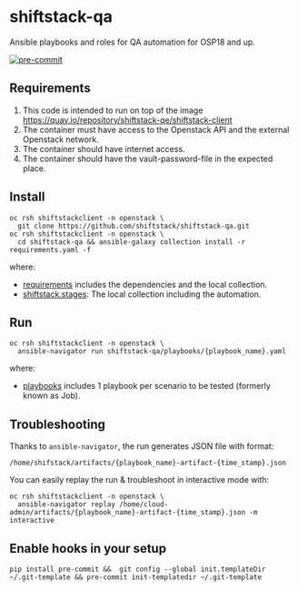 # shiftstack-qa
Ansible playbooks and roles for QA automation for OSP18 and up.

[![pre-commit](https://img.shields.io/badge/pre--commit-enabled-brightgreen?logo=pre-commit)](https://github.com/pre-commit/pre-commit)

## Requirements
1. This code is intended to run on top of the image https://quay.io/repository/shiftstack-qe/shiftstack-client
2. The container must have access to the Openstack API and the external Openstack network.
3. The container should have internet access.
4. The container should have the vault-password-file in the expected place.

## Install
```
oc rsh shiftstackclient -n openstack \
  git clone https://github.com/shiftstack/shiftstack-qa.git
oc rsh shiftstackclient -n openstack \
  cd shiftstack-qa && ansible-galaxy collection install -r requirements.yaml -f
```
where:
- [requirements](./requirements.yaml) includes the dependencies and the local collection.
- [shiftstack.stages](./collection/stages): The local collection including the automation.

## Run
```
oc rsh shiftstackclient -n openstack \
  ansible-navigator run shiftstack-qa/playbooks/{playbook_name}.yaml
```
where:
- [playbooks](./playbooks) includes 1 playbook per scenario to be tested (formerly known as Job).

## Troubleshooting
Thanks to ``ansible-navigator``, the run generates JSON file with format:
```
/home/shifstack/artifacts/{playbook_name}-artifact-{time_stamp}.json
```
You can easily replay the run & troubleshoot in interactive mode with:
```
oc rsh shiftstackclient -n openstack \
  ansible-navigator replay /home/cloud-admin/artifacts/{playbook_name}-artifact-{time_stamp}.json -m interactive
```

## Enable hooks in your setup

```
pip install pre-commit &&  git config --global init.templateDir ~/.git-template && pre-commit init-templatedir ~/.git-template
```
